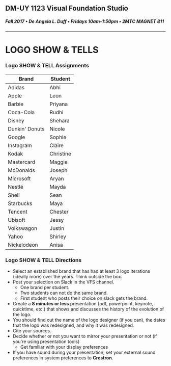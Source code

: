 ## DM-UY 1123 Visual Foundation Studio
##### Fall 2017 • De Angela L. Duff • Fridays 10am-1:50pm • 2MTC MAGNET 811
---

# LOGO SHOW & TELLS
### Logo SHOW & TELL Assignments

Brand | Student 
--- | --- 
Adidas | Abhi 
Apple | Leon 
Barbie | Priyana
Coca-Cola | Rudhi
Disney | Shehara 
Dunkin' Donuts | Nicole 
Google | Sophie
Instagram | Claire 
Kodak | Christine
Mastercard | Maggie 
McDonalds | Joseph
Microsoft | Aryan
Nestlé | Mayda 
Shell | Sean
Starbucks | Maya 
Tencent | Chester
Ubisoft | Jessy 
Volkswagon | Justin
Yahoo | Shirley
Nickelodeon | Anisa
  
  
### Logo SHOW & TELL Directions
* Select an established brand that has had at least 3 logo iterations (ideally more) over the years. Think outside the box. 
* Post your selection on Slack in the VFS channel.
  * One brand per student. 
  * Two students can not do the same brand. 
  * First student who posts their choice on slack gets the brand.
* Create a **8 minutes or less** presentation (pdf, powerpoint, keynote, quicktime, etc.) that shows and discusses the history of the evolution of the logo. 
* You should find out the name of the logo designer (if you can), the dates that the logo was redesigned, and why it was redesigned.
* Cite your sources.
* Decide whether or not you want to mirror your presentation or not (if you're using presentation tools)
  * Get familiar with your display preferences
* If you have sound during your presentation, set your external sound preferences in system preferences to **Crestron**.






